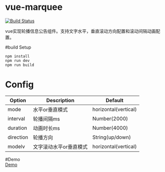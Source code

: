 # vue-marquee  

[![Build Status](https://travis-ci.org/kudouhei/vue-marquee.svg?branch=master)](https://travis-ci.org/kudouhei/vue-marquee)  

vue实现轮播信息公告组件。支持文字水平，垂直滚动方向配置和滚动间隔动画配置。  

#build Setup   

```
npm install 
npm run dev
npm run build

```

# Config
| Option             | Description                                                       | Default   | 
|--------------------|-------------------------------------------------------------------|---------|
| mode            | 水平or垂直模式                                                  | horizontal(vertical)   
| interval            | 轮播间隔ms                                   | Number(2000) | 
| duration         | 动画时长ms                                         | Number(4000)  | 
| direction  | 轮播方向 | String(up/down) 
| modelv            | 文字滚动水平or垂直模式                                                  | horizontal(vertical)  

#Demo  
[Demo](https://kudouhei.github.io/vue-marquee/)  

